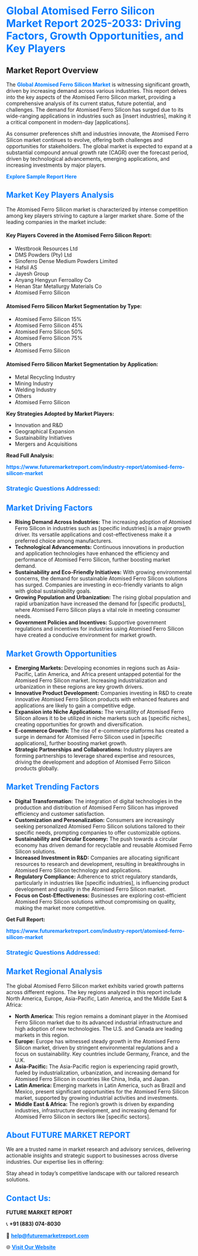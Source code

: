 <h1 style="color: #007BFF;">Global Atomised Ferro Silicon Market Report 2025-2033: Driving Factors, Growth Opportunities, and Key Players</h1>

<section id="overview">
<h2>Market Report Overview</h2>
<p>The <a href="https://www.futuremarketreport.com/industry-report/atomised-ferro-silicon-market" style="color: #007BFF; text-decoration: none;"><strong>Global Atomised Ferro Silicon Market</strong></a> is witnessing significant growth, driven by increasing demand across various industries. This report delves into the key aspects of the Atomised Ferro Silicon market, providing a comprehensive analysis of its current status, future potential, and challenges. The demand for Atomised Ferro Silicon has surged due to its wide-ranging applications in industries such as [insert industries], making it a critical component in modern-day [applications].</p>
<p>As consumer preferences shift and industries innovate, the Atomised Ferro Silicon market continues to evolve, offering both challenges and opportunities for stakeholders. The global market is expected to expand at a substantial compound annual growth rate (CAGR) over the forecast period, driven by technological advancements, emerging applications, and increasing investments by major players.</p>
</section>

<section id="overview">
<p><a href="https://www.futuremarketreport.com/request-sample/reportId=100467" style="color: #007BFF; text-decoration: none;"><strong>Explore Sample Report Here</strong></a></p>
</section>

<section id="key-players">
<h2 style="color: #007BFF;">Market Key Players Analysis</h2>
<p>The Atomised Ferro Silicon market is characterized by intense competition among key players striving to capture a larger market share. Some of the leading companies in the market include:</p>
<h4>Key Players Covered in the Atomised Ferro Silicon Report:</h4>
<ul><li>Westbrook Resources Ltd</li><li>DMS Powders (Pty) Ltd</li><li>Sinoferro Dense Medium Powders Limited</li><li>Hafsil AS</li><li>Jayesh Group</li><li>Anyang Hengyun Ferroalloy Co</li><li>Henan Star Metallurgy Materials Co</li><li>Atomised Ferro Silicon</li></ul>
<h4>Atomised Ferro Silicon Market Segmentation by Type:</h4>
<ul><li>Atomised Ferro Silicon 15%</li><li>Atomised Ferro Silicon 45%</li><li>Atomised Ferro Silicon 50%</li><li>Atomised Ferro Silicon 75%</li><li>Others</li><li>Atomised Ferro Silicon</li></ul>

<h4>Atomised Ferro Silicon Market Segmentation by Application:</h4>
<ul><li>Metal Recycling Industry</li><li>Mining Industry</li><li>Welding Industry</li><li>Others</li><li>Atomised Ferro Silicon</li></ul>
<p><strong>Key Strategies Adopted by Market Players:</strong></p>
<ul>
<li>Innovation and R&D</li>
<li>Geographical Expansion</li>
<li>Sustainability Initiatives</li>
<li>Mergers and Acquisitions</li>
</ul>
</section>

<section>
<p><strong>Read Full Analysis: </strong></p><a href="https://www.futuremarketreport.com/industry-report/atomised-ferro-silicon-market" style="color: #007BFF; text-decoration: none;"><strong>https://www.futuremarketreport.com/industry-report/atomised-ferro-silicon-market</strong></a>
<h3 style="color: #007BFF;">Strategic Questions Addressed:</h3>
</section>

<section id="driving-factors">
<h2 style="color: #007BFF;">Market Driving Factors</h2>
<ul>
<li><strong>Rising Demand Across Industries:</strong> The increasing adoption of Atomised Ferro Silicon in industries such as [specific industries] is a major growth driver. Its versatile applications and cost-effectiveness make it a preferred choice among manufacturers.</li>
<li><strong>Technological Advancements:</strong> Continuous innovations in production and application technologies have enhanced the efficiency and performance of Atomised Ferro Silicon, further boosting market demand.</li>
<li><strong>Sustainability and Eco-Friendly Initiatives:</strong> With growing environmental concerns, the demand for sustainable Atomised Ferro Silicon solutions has surged. Companies are investing in eco-friendly variants to align with global sustainability goals.</li>
<li><strong>Growing Population and Urbanization:</strong> The rising global population and rapid urbanization have increased the demand for [specific products], where Atomised Ferro Silicon plays a vital role in meeting consumer needs.</li>
<li><strong>Government Policies and Incentives:</strong> Supportive government regulations and incentives for industries using Atomised Ferro Silicon have created a conducive environment for market growth.</li>
</ul>
</section>

<section id="growth-opportunities">
<h2 style="color: #007BFF;">Market Growth Opportunities</h2>
<ul>
<li><strong>Emerging Markets:</strong> Developing economies in regions such as Asia-Pacific, Latin America, and Africa present untapped potential for the Atomised Ferro Silicon market. Increasing industrialization and urbanization in these regions are key growth drivers.</li>
<li><strong>Innovative Product Development:</strong> Companies investing in R&D to create innovative Atomised Ferro Silicon products with enhanced features and applications are likely to gain a competitive edge.</li>
<li><strong>Expansion into Niche Applications:</strong> The versatility of Atomised Ferro Silicon allows it to be utilized in niche markets such as [specific niches], creating opportunities for growth and diversification.</li>
<li><strong>E-commerce Growth:</strong> The rise of e-commerce platforms has created a surge in demand for Atomised Ferro Silicon used in [specific applications], further boosting market growth.</li>
<li><strong>Strategic Partnerships and Collaborations:</strong> Industry players are forming partnerships to leverage shared expertise and resources, driving the development and adoption of Atomised Ferro Silicon products globally.</li>
</ul>
</section>

<section id="trending-factors">
<h2 style="color: #007BFF;">Market Trending Factors</h2>
<ul>
<li><strong>Digital Transformation:</strong> The integration of digital technologies in the production and distribution of Atomised Ferro Silicon has improved efficiency and customer satisfaction.</li>
<li><strong>Customization and Personalization:</strong> Consumers are increasingly seeking personalized Atomised Ferro Silicon solutions tailored to their specific needs, prompting companies to offer customizable options.</li>
<li><strong>Sustainability and Circular Economy:</strong> The push towards a circular economy has driven demand for recyclable and reusable Atomised Ferro Silicon solutions.</li>
<li><strong>Increased Investment in R&D:</strong> Companies are allocating significant resources to research and development, resulting in breakthroughs in Atomised Ferro Silicon technology and applications.</li>
<li><strong>Regulatory Compliance:</strong> Adherence to strict regulatory standards, particularly in industries like [specific industries], is influencing product development and quality in the Atomised Ferro Silicon market.</li>
<li><strong>Focus on Cost-Effectiveness:</strong> Businesses are exploring cost-efficient Atomised Ferro Silicon solutions without compromising on quality, making the market more competitive.</li>
</ul>
</section>

<section>
<p><strong>Get Full Report: </strong></p><a href="https://www.futuremarketreport.com/industry-report/atomised-ferro-silicon-market" style="color: #007BFF; text-decoration: none;"><strong>https://www.futuremarketreport.com/industry-report/atomised-ferro-silicon-market</strong></a>
<h3 style="color: #007BFF;">Strategic Questions Addressed:</h3>
</section>


<section id="regional-analysis">
<h2 style="color: #007BFF;">Market Regional Analysis</h2>
<p>The global Atomised Ferro Silicon market exhibits varied growth patterns across different regions. The key regions analyzed in this report include North America, Europe, Asia-Pacific, Latin America, and the Middle East & Africa:</p>
<ul>
<li><strong>North America:</strong> This region remains a dominant player in the Atomised Ferro Silicon market due to its advanced industrial infrastructure and high adoption of new technologies. The U.S. and Canada are leading markets in this region.</li>
<li><strong>Europe:</strong> Europe has witnessed steady growth in the Atomised Ferro Silicon market, driven by stringent environmental regulations and a focus on sustainability. Key countries include Germany, France, and the U.K.</li>
<li><strong>Asia-Pacific:</strong> The Asia-Pacific region is experiencing rapid growth, fueled by industrialization, urbanization, and increasing demand for Atomised Ferro Silicon in countries like China, India, and Japan.</li>
<li><strong>Latin America:</strong> Emerging markets in Latin America, such as Brazil and Mexico, present significant opportunities for the Atomised Ferro Silicon market, supported by growing industrial activities and investments.</li>
<li><strong>Middle East & Africa:</strong> The region’s growth is driven by expanding industries, infrastructure development, and increasing demand for Atomised Ferro Silicon in sectors like [specific sectors].</li>
</ul>
</section>

<footer>
<h2 style="color: #007BFF;">About FUTURE MARKET REPORT</h2>
<p>We are a trusted name in market research and advisory services, delivering actionable insights and strategic support to businesses across diverse industries. Our expertise lies in offering:</p>

<p>Stay ahead in today’s competitive landscape with our tailored research solutions.</p>

<h2 style="color: #007BFF;">Contact Us:</h2>
<p><strong>FUTURE MARKET REPORT</strong></p>
<p>📞 <strong>+91 (883) 074-8030</strong></p>
<p>📧 <strong><a href="mailto:help@futuremarketreport.com" style="color: #007BFF;">help@futuremarketreport.com</a></strong></p>
<p>🌐 <strong><a href="https://www.futuremarketreport.com/" style="color: #007BFF;">Visit Our Website</a></strong></p>
</footer>